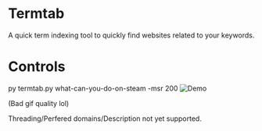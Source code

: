 # Termtab
 A quick term indexing tool to quickly find websites related to your keywords.

# Controls
 py termtab.py what-can-you-do-on-steam -msr 200
 ![Demo](https://aeroweb.netlify.app/packages/box/termtab.gif)
 
 (Bad gif quality lol)

 Threading/Perfered domains/Description not yet supported.
